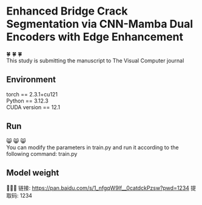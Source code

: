 # Enhanced Bridge Crack Segmentation via CNN-Mamba Dual Encoders with Edge Enhancement
:four_leaf_clover:	:four_leaf_clover:	:four_leaf_clover:	  
This study is submitting the manuscript to The Visual Computer journal   

## Environment 
torch == 2.3.1+cu121  
Python == 3.12.3  
CUDA version == 12.1  

## Run
:smile_cat:	:smile_cat:	:smile_cat:	   
You can modify the parameters in train.py and run it according to the following command:
train.py

## Model weight
:rocket::rocket::rocket:
链接: https://pan.baidu.com/s/1_nfgqW9lf__0catdckPzsw?pwd=1234 提取码: 1234
